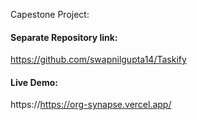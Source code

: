 Capestone Project: 

#### Separate Repository link: 
https://github.com/swapnilgupta14/Taskify
#### Live Demo:  
https://https://org-synapse.vercel.app/
